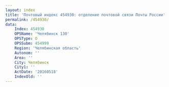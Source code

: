 ```yaml
---
layout: index
title: 'Почтовый индекс 454930: отделение почтовой связи Почты России'
permalink: /454930/
data:
    Index: 454930
    OPSName: 'Челябинск 130'
    OPSType: О
    OPSSubm: 454999
    Region: 'Челябинская область'
    Autonom: ''
    Area: ''
    City: Челябинск
    City1: ''
    ActDate: '20160518'
    IndexOld: ''
---
```

